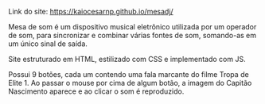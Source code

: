 Link do site: https://kaiocesarnp.github.io/mesadj/

Mesa de som é um dispositivo musical eletrônico utilizada por um operador de som, para sincronizar e combinar várias fontes de som, somando-as em um único sinal de saída.

Site estruturado em HTML, estilizado com CSS e implementado com JS.

Possui 9 botões, cada um contendo uma fala marcante do filme Tropa de Elite 1. Ao passar o mouse por cima de algum botão, a imagem do Capitão Nascimento aparece e ao clicar o som é reproduzido.
